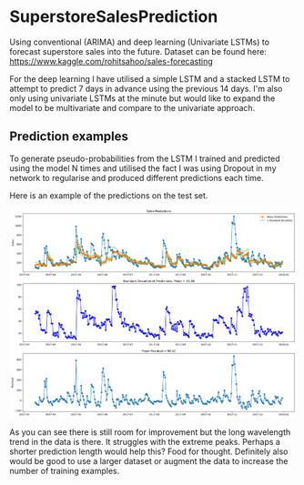 # SuperstoreSalesPrediction

Using conventional (ARIMA) and deep learning (Univariate LSTMs) to forecast superstore sales into the future. Dataset can be found here: https://www.kaggle.com/rohitsahoo/sales-forecasting

For the deep learning I have utilised a simple LSTM and a stacked LSTM to attempt to predict 7 days in advance using the previous 14 days. I'm also only using univariate LSTMs at the minute but would like to expand the model to be multivariate and compare to the univariate approach. 

## Prediction examples
To generate pseudo-probabilities from the LSTM I trained and predicted using the model N times and utilised the fact I was using Dropout in my network to regularise and produced different predictions each time. 

Here is an example of the predictions on the test set. 

![](https://github.com/Greveley/SuperstoreSalesPrediction/blob/main/plots/results.png)

As you can see there is still room for improvement but the long wavelength trend in the data is there. It struggles with the extreme peaks. Perhaps a shorter prediction length would help this? Food for thought. Definitely also would be good to use a larger dataset or augment the data to increase the number of training examples. 

